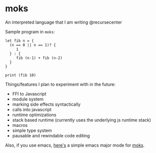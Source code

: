 # moks
An interpreted language that I am writing @recursecenter

Sample program in `moks`:

```moks
let fib n = {
  (n == 0 || n == 1)? {
     1
  } : {
     fib (n-1) + fib (n-2)
  }
}

print (fib 10)

```

Things/features I plan to experiment with in the future:

- FFI to Javascript
- module system
- marking side effects syntactically
- calls into javascript
- runtime optimizations
- stack based runtime (currently uses the underlying js runtime stack)
- macros
- simple type system
- pausable and rewindable code editing

Also, if you use emacs, [here's](https://github.com/zeusdeux/moks-mode) a simple emacs major mode for [moks](https://github.com/zeusdeux/moks).
